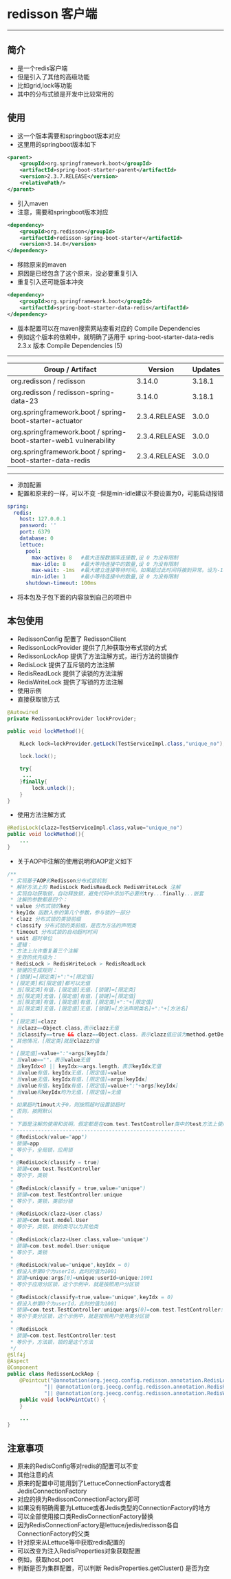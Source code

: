 # redisson 客户端
---

## 简介

- 是一个redis客户端
- 但是引入了其他的高级功能
- 比如grid,lock等功能
- 其中的分布式锁是开发中比较常用的

## 使用

- 这一个版本需要和springboot版本对应
- 这里用的springboot版本如下

```xml
<parent>
    <groupId>org.springframework.boot</groupId>
    <artifactId>spring-boot-starter-parent</artifactId>
    <version>2.3.7.RELEASE</version>
    <relativePath/>
</parent>
```

- 引入maven
- 注意，需要和springboot版本对应

```xml
<dependency>
    <groupId>org.redisson</groupId>
    <artifactId>redisson-spring-boot-starter</artifactId>
    <version>3.14.0</version>
</dependency>
```

- 移除原来的maven
- 原因是已经包含了这个原来，没必要重复引入
- 重复引入还可能版本冲突

```xml
<dependency>
    <groupId>org.springframework.boot</groupId>
    <artifactId>spring-boot-starter-data-redis</artifactId>
</dependency>
```

- 版本配置可以在maven搜索网站查看对应的 Compile Dependencies
- 例如这个版本的依赖中，就明确了适用于 spring-boot-starter-data-redis 2.3.x 版本
  Compile Dependencies (5)

-----------------------------------------------------------------------------------------

| Group / Artifact                                                  | 	Version       | 	Updates |
|-------------------------------------------------------------------|----------------|----------|
 org.redisson / redisson                                           | 	3.14.0        | 	3.18.1  |
 org.redisson / redisson-spring-data-23                            | 	3.14.0        | 	3.18.1  |
 org.springframework.boot / spring-boot-starter-actuator           | 	2.3.4.RELEASE | 	3.0.0   |
 org.springframework.boot / spring-boot-starter-web1 vulnerability | 	2.3.4.RELEASE | 	3.0.0   |
 org.springframework.boot / spring-boot-starter-data-redis         | 	2.3.4.RELEASE | 	3.0.0   |

-----------------------------------------------------------------------------------------

- 添加配置
- 配置和原来的一样，可以不变
  -但是min-idle建议不要设置为0，可能启动报错

```yaml
spring:
  redis:
    host: 127.0.0.1
    password: ''
    port: 6379
    database: 0
    lettuce:
      pool:
        max-active: 8   #最大连接数据库连接数,设 0 为没有限制
        max-idle: 8     #最大等待连接中的数量,设 0 为没有限制
        max-wait: -1ms  #最大建立连接等待时间。如果超过此时间将接到异常。设为-1表示无限制。
        min-idle: 1     #最小等待连接中的数量,设 0 为没有限制
      shutdown-timeout: 100ms
```

- 将本包及子包下面的内容放到自己的项目中

## 本包使用

- RedissonConfig 配置了 RedissonClient
- RedissonLockProvider 提供了几种获取分布式锁的方式
- RedissonLockAop 提供了方法注解方式，进行方法的锁操作
- RedisLock 提供了互斥锁的方法注解
- RedisReadLock 提供了读锁的方法注解
- RedisWriteLock 提供了写锁的方法注解
- 使用示例
- 直接获取锁方式

```java
@Autowired
private RedissonLockProvider lockProvider;

public void lockMethod(){

    RLock lock=lockProvider.getLock(TestServiceImpl.class,"unique_no");
   
    lock.lock();

    try{
     ...
    }finally{
        lock.unlock();
    }
}
```

- 使用方法注解方式

```java
@RedisLock(clazz=TestServiceImpl.class,value="unique_no")
public void lockMethod(){
    ...
}
```

- 关于AOP中注解的使用说明和AOP定义如下

```java
/**
 * 实现基于AOP的Redisson分布式锁机制
 * 解析方法上的 RedisLock RedisReadLock RedisWriteLock 注解
 * 实现自动获取锁，自动释放锁，避免代码中添加不必要的try...finally...嵌套
 * 注解的参数都是四个：
 * value 分布式锁的key
 * keyIdx 函数入参的第几个参数，参与锁的一部分
 * clazz 分布式锁的类锁前缀
 * classify 分布式锁的类前缀，是否为方法的声明类
 * timeout 分布式锁的自动超时时间
 * unit 超时单位
 * 逻辑：
 * 方法上允许重复着三个注解
 * 生效的优先级为：
 * RedisLock > RedisWriteLock > RedisReadLock
 * 锁键的生成规则：
 * [锁键]=[限定类]+":"+[限定值]
 * [限定类]和[限定值]都可以无值
 * 当[限定类]有值，[限定值]无值，[锁键]=[限定类]
 * 当[限定类]无值，[限定值]有值，[锁键]=[限定值]
 * 当[限定类]有值，[限定值]有值，[限定类]+":"+[限定值]
 * 当[限定类]无值，[限定值]无值，[锁键]=[方法声明类名]+":"+[方法名]
 *
 * [限定类]=clazz
 * 当clazz==Object.class,表示clazz无值
 * 当classify==true && clazz==Object.class，表示clazz值应该为method.getDeclaringClass()
 * 其他情况，[限定类]就是clazz的值
 *
 * [限定值]=value+":"+args[keyIdx]
 * 当value==""，表示value无值
 * 当keyIdx<0 || keyIdx>=args.length，表示keyIdx无值
 * 当value有值，keyIdx无值，[限定值]=value
 * 当value无值，keyIdx有值，[限定值]=args[keyIdx]
 * 当value有值，keyIdx有值，[限定值]=value+":"+args[keyIdx]
 * 当value和keyIdx均为无值，[限定值]=无值
 *
 * 如果超时timout大于0，则按照超时设置锁超时
 * 否则，按照默认
 *
 * 下面是注解的使用和说明，假定都是在com.test.TestController类中的test方法上使用
 * -------------------------------------------------------
 * @RedisLock(value="app")
 * 锁键=app
 * 等价于，全局锁，应用锁
 *
 * @RedisLock(classify = true)
 * 锁键=com.test.TestController
 * 等价于，类锁
 *
 * @RedisLock(classify = true,value="unique")
 * 锁键=com.test.TestController:unique
 * 等价于，类锁，类部分锁
 *
 * @RedisLock(clazz=User.class)
 * 锁键=com.test.model.User
 * 等价于，类锁，锁的类可以为其他类
 *
 * @RedisLock(clazz=User.class,value="unique")
 * 锁键=com.test.model.User:unique
 * 等价于，类锁
 *
 * @RedisLock(value="unique",keyIdx = 0)
 * 假设入参第0个为userId，此时的值为1001
 * 锁键=unique:args[0]=unique:userId=unique:1001
 * 等价于应用分区锁，这个示例中，就是按照用户分区锁
 * 
 * @RedisLock(classify=true,value="unique",keyIdx = 0)
 * 假设入参第0个为userId，此时的值为1001
 * 锁键=com.test.TestController:unique:args[0]=com.test.TestController:unique:userId=com.test.TestController:unique:1001
 * 等价于类分区锁，这个示例中，就是按照用户使用类分区锁
 * 
 * @RedisLock
 * 锁键=com.test.TestController:test
 * 等价于，方法锁，锁的是这个方法
 */
@Slf4j
@Aspect
@Component
public class RedissonLockAop {
    @Pointcut("@annotation(org.jeecg.config.redisson.annotation.RedisLock)" +
            "|| @annotation(org.jeecg.config.redisson.annotation.RedisReadLock)" +
            "|| @annotation(org.jeecg.config.redisson.annotation.RedisWriteLock)")
    public void lockPointCut() {
    }

    ...
}
```

## 注意事项

- 原来的RedisConfig等对redis的配置可以不变
- 其他注意的点
- 原来的配置中可能用到了LettuceConnectionFactory或者JedisConnectionFactory
- 对应的换为RedissonConnectionFactory即可
- 如果没有明确需要为Lettuce或者Jedis类型的ConnectionFactory的地方
- 可以全部使用接口类RedisConnectionFactory替换
- 因为RedisConnectionFactory是lettuce/jedis/redisson各自ConnectionFactory的父类
- 针对原来从Lettuce等中获取redis配置的
- 可以改变为注入RedisProperties对象获取配置
- 例如，获取host,port
- 判断是否为集群配置，可以判断 RedisProperties.getCluster() 是否为空
